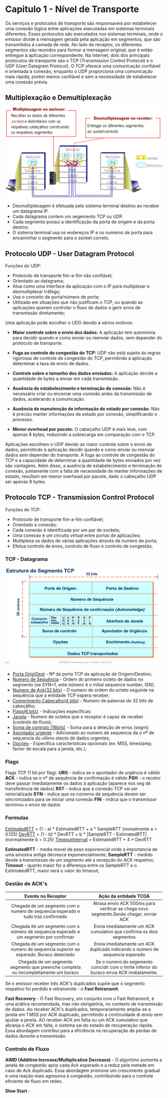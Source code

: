 # Capitulo 1 - Nível de Transporte

Os serviços e protocolos de transporte são responsaveis por estabelecer uma conexão lógica entre aplicações executadas em sistemas terminais diferentes. Esses protocolos são executados nos sistemas terminais, onde o emissor divide a mensagem gerada pela aplicação em segmentos, que são transmitidos á camada de rede. No lado do receptor, os diferentes segmentos são reunidos para formar a mensagem original, que é então entregue à aplicação correspondente. Na Internet, dois dos principais protocolos de transporte são o TCP (Transmission Control Protocol) e o UDP (User Datagram Protocol). O TCP oferece uma comunicação confiável e orientada à conexão, enquanto o UDP proporciona uma comunicação mais rápida, porém menos confiável e sem a necessidade de estabelecer uma conexão prévia.

## Multiplexação e Demultiplexação

![Multiplexação e Desmultiplexação](img/multi.png)

 - Desmultiplexagem é efetuada pelo sistema terminal destino ao receber um datagrama IP.
 - Cada datagrama contem um segemento TCP ou UDP.
 - Cada segmento possui a identificação da porta de origem e da porta destino.
 - O sistema terminal usa os endereços IP e os numeros de porta para encaminhar o segmento para o socket correto.

## Protocolo UDP - User Datagram Protocol

Funções do UDP:
 - Protocolo de transporte fim-a-fim não confiável;
 - Orientado ao datagrama;
 - Atua como uma interface da aplicação com o IP para multiplexar e desmultiplexar tráfego;
 - Usa o conceito de porta/número de porta;
 - Utilizado em situações que não justificam o TCP, ou quando as aplicações querem controlar o fluxo de dados e gerir erros de transmissão diretamente;

Uma aplicação pode escolher o UDO devido a vários motivos:

 - **Maior controle sobre o envio dos dados:** A aplicação tem autonomia para decidir quando e como enviar ou reenviar dados, sem depender do protocolo de transporte.

 - **Fuga ao controle de congestão do TCP:** UDP não está sujeito às regras rigorosas de controle de congestão do TCP, permitindo à aplicação determinar a taxa de envio de dados.

 - **Controle sobre o tamanho dos dados enviados:** A aplicação decide a quantidade de bytes a enviar em cada transmissão.

 - **Ausência de estabelecimento e terminação de conexão:** Não é necessário criar ou encerrar uma conexão antes da transmissão de dados, acelerando a comunicação.

 - **Ausência de manutenção de informação de estado por conexão:** Não é preciso manter informações de estado por conexão, simplificando o processo.

 - **Menor overhead por pacote:** O cabeçalho UDP é mais leve, com apenas 8 bytes, reduzindo a sobrecarga em comparação com o TCP.

Aplicações escolhem o UDP devido ao maior controle sobre o envio de dados, permitindo à aplicação decidir quando e como enviar ou reenviar dados sem depender do transporte. A fuga ao controle de congestão do TCP e a capacidade de determinar a quantidade de bytes enviados por vez são vantagens. Além disso, a ausência de estabelecimento e terminação de conexão, juntamente com a falta de necessidade de manter informações de estado, resultam em menor overhead por pacote, dado o cabeçalho UDP ser apenas 8 bytes.


## Protocolo TCP - Transmission Control Protocol

Funções do TCP:
 - Protocolo de transporte fim-a-fim confiável;
 - Orientado à conexão;
 - Cada conexão é identificada por um par de sockets;
 - Uma conexao é um circuito virtual entre portas de aplicações;
 - Multiplexa os dados de várias aplicações através de numero de porta;
 - Efetua controlo de erros, controlo de fluxo e controlo de congestão;

### TCP - Datagrama
![TCP](img/TCP_data.png)

 - <u>Porta Orig/Dest</u> - Nª da porta TCP da aplicação de Origem/Destino;
 - <u>Numero de Sequência</u> - Ordem do primeiro octeto de dados no segmento (se SYN=1, este número é o initial sequence number, ISN);
 - <u>Numero de Ack(32 bits)</u> - O numero de ordem do octeto seguinte na sequência que a entidade TCP espera receber;
 - <u>Comprimento Cabeçalho(4 bits)</u> - Numero de palavras de 32 bits de cabeçãlho;
 - <u>Flags(6 bits)</u> - Indicações especificas;
 - <u>Janela</u> - Numero de octetos que o receptor é capaz de receber (controlo de fluxo);
 - <u>Soma de controlo (16bits)</u> - Soma para a deteção de erros (segm);
 - <u>Apontador urgente</u> - Adicionado ao numero de sequencia da o nº de sequencia do ultimo otecto de dados urgentes;
 - <u>Opções</u> - Especifica caracteristicas opcionais (ex: MSS, timestamp, factor de escala para a janela, etc.);

### Flags
Flags TCP (1 bit por flag):
 **URG** - indica se o apontador de urgência é válido
 **ACK** - indica se o nº de sequência de confirmação é válido
 **PSH** - o recetor deve passar imediatamente os dados à aplicação (aparece nos seg de transferência de dados)
 **RST** - indica que a conexão TCP vai ser reinicializada
 **SYN** - indica que os números de sequência devem ser sincronizados para se iniciar uma conexão
 **FIN** - indica que o transmissor terminou o envio de dados

### Formulas
<u>EstimatedRTT</u> = (1 - a) * EstimatedRTT + a * SampleRTT   (nomalmente a = 0.125)
<u>DevRTT</u> = (1 - b) * DevRTT + b * |SampleRTT - EstimatedRTT|   (normalmente b = 0.25)
<u>TimeoutInterval</u> = EstimatedRTT + 4 * DevRTT

**EstimatedRTT** - media movel de peso exponencial onde a importancia de uma amostra antiga decresce exponencialmente;
**SampleRTT** - medido desde a transmissao de um segmento até a recepção do ACK respetivo;
**Timeout** - quanto maior for a diferença entre os SampleRTT e o EstiimatedRTT, maior será o valor do timeout;

### Gestão de ACK's
|  Evento no Receptor| Ação da entidade TCOA |
|:---:|:---:|
| Chegada de um segmento com o numero de sequencia esperado e tudo tras confirmado | Atrasa envio ACK 500ms para verificar se chega novo segmento.Senão chegar, enviar ACK |
| Chegada de um segmento com o número de sequencia esperado e um segmento por confirmar | Envia imediatamente um ACK cumulativo que confirma os dois segmentos |
|  Chegada de um segmento com o numero de sequencia superior ao esperado. Buraco detectado | Envia imediatamente um ACK duplicado indicando o numero de sequencia esperado |
| Chegada de um segmento segmento que preenche completa ou imcompletamente um buraco | Se o numero do segemento coincidir com o limite inferior do buraco envia ACK imdiatamente. |

Se o emissor receber *três* ACK's duplicados supôe que o segmento respetivo foi perdido e retransmite - o **Fast Retransmit**.

**Fast Recovery** - O Fast Recovery, em conjunto com o Fast Retransmit, é uma prática recomendada, mas não obrigatória, no contexto de transmissão de dados. Ao receber ACK's duplicados, temporariamente amplia-se a janela em 1 MSS por ACK duplicado, permitindo a continuidade di envio sem ajustar a janela. AO receber ACK em falta ou um ACK cumulativo que abranja o ACK em falta, o sistema sai do estado de recuperação rápida. Essa abordagem contribui para a eficiência na recuperação de perdas de dados durante a transmissão.

### Controlo de Fluxo

**AIMD (Additive Increase/Multiplicative Decrease)** - O algoritmo aumenta a janela de congestão após cada Ack esperado e a reduz pela metade em caso de Ack duplicado. Essa abordagem promove um crescimento gradual e uma reação mais agressiva à congestão, contribuindo para o controle eficiente de fluxo em redes.

**Slow Start** -